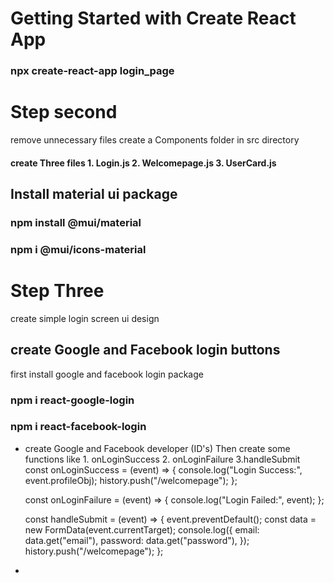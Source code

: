 # Getting Started with Create React App

### npx create-react-app login_page

# Step second

remove unnecessary files
create a Components folder in src directory

#### create Three files 1. Login.js 2. Welcomepage.js 3. UserCard.js

## Install material ui package

### npm install @mui/material

### npm i @mui/icons-material

# Step Three

create simple login screen ui design

## create Google and Facebook login buttons

first install google and facebook login package

### npm i react-google-login

### npm i react-facebook-login

- create Google and Facebook developer (ID's)
  Then create some functions like 1. onLoginSuccess 2. onLoginFailure 3.handleSubmit
  const onLoginSuccess = (event) => {
  console.log("Login Success:", event.profileObj);
  history.push("/welcomepage");
  };

  const onLoginFailure = (event) => {
  console.log("Login Failed:", event);
  };

  const handleSubmit = (event) => {
  event.preventDefault();
  const data = new FormData(event.currentTarget);
  console.log({
  email: data.get("email"),
  password: data.get("password"),
  });
  history.push("/welcomepage");
  };

-
